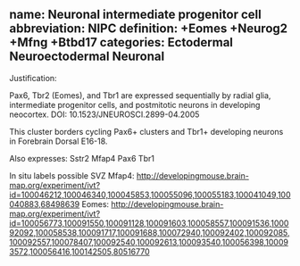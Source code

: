 name: Neuronal intermediate progenitor cell
abbreviation: NIPC
definition: +Eomes +Neurog2 +Mfng +Btbd17
categories: Ectodermal Neuroectodermal Neuronal
---

Justification:

Pax6, Tbr2 (Eomes), and Tbr1 are expressed sequentially by radial glia, 
intermediate progenitor cells, and postmitotic neurons in developing neocortex.
DOI: 10.1523/JNEUROSCI.2899-04.2005

This cluster borders cycling Pax6+ clusters and Tbr1+ developing neurons 
in Forebrain Dorsal E16-18. 

Also expresses:
Sstr2
Mfap4
Pax6
Tbr1

In situ labels possible SVZ 
Mfap4: http://developingmouse.brain-map.org/experiment/ivt?id=100046212,100046340,100045853,100055096,100055183,100041049,100040883,68498639
Eomes: http://developingmouse.brain-map.org/experiment/ivt?id=100056773,100091550,100091128,100091603,100058557,100091536,100092092,100058538,100091717,100091688,100072940,100092402,100092085,100092557,100078407,100092540,100092613,100093540,100056398,100093572,100056416,100142505,80516770

